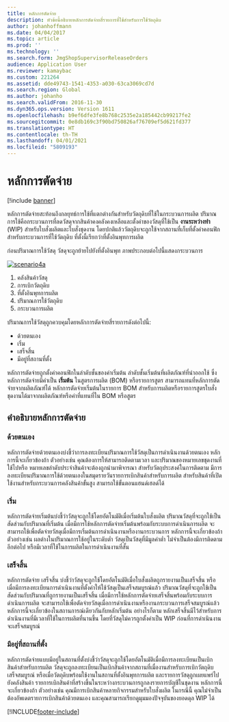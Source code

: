 ```yaml
---
title: หลักการตัดจ่าย
description: หัวข้อนี้อธิบายหลักการตัดจ่ายสี่รายการที่ใช้สำหรับการใช้วัตถุดิบ
author: johanhoffmann
ms.date: 04/04/2017
ms.topic: article
ms.prod: ''
ms.technology: ''
ms.search.form: JmgShopSupervisorReleaseOrders
audience: Application User
ms.reviewer: kamaybac
ms.custom: 221264
ms.assetid: dde49743-1541-4353-a030-63ca3069cd7d
ms.search.region: Global
ms.author: johanho
ms.search.validFrom: 2016-11-30
ms.dyn365.ops.version: Version 1611
ms.openlocfilehash: b9ef6dfe3fe8b768c2535e2a185442cb99217fe2
ms.sourcegitcommit: 0e8db169c3f90bd750826af76709ef5d621fd377
ms.translationtype: HT
ms.contentlocale: th-TH
ms.lasthandoff: 04/01/2021
ms.locfileid: "5809193"
---
```

# <a name="flushing-principles"></a>หลักการตัดจ่าย

[!include [banner](../includes/banner.md)]

หลักการตัดจ่ายสะท้อนถึงกลยุทธ์การใช้ที่แตกต่างกันสำหรับวัตถุดิบที่ใช้ในกระบวนการผลิต ปริมาณการใช้คือกระบวนการที่ลดวัสดุจากสินค้าคงคลังคงเหลือและตั้งค่าของวัสดุที่ใช้เป็น **งานระหว่างทำ** (WIP) สำหรับใบสั่งผลิตและใบสั่งชุดงาน โดยปกติแล้ววัตถุดิบจะถูกใช้จากสถานที่เก็บที่ตั้งค่าคอนฟิกสำหรับกระบวนการที่ใช้วัตถุดิบ ที่ตั้งนี้เรียกว่าที่ตั้งอินพุทการผลิต

ก่อนปริมาณการใช้วัสดุ วัสดุจะถูกย้ายไปยังที่ตั้งอินพุท ภาพประกอบต่อไปนี้แสดงกระบวนการ

[![scenario4a](./media/scenario4a.png)](./media/scenario4a.png)

1. คลังสินค้าวัสดุ
2. การเบิกวัตถุดิบ
3. ที่ตั้งอินพุทการผลิต
4. ปริมาณการใช้วัตถุดิบ
5. กระบวนการผลิต

ปริมาณการใช้วัสดุถูกควบคุมโดยหลักการตัดจ่ายสี่รายการดังต่อไปนี้:

- ด้วยตนเอง
- เริ่ม
- เสร็จสิ้น
- มีอยู่ที่สถานที่ตั้ง

หลักการตัดจ่ายถูกตั้งค่าคอนฟิกในลำดับชั้นของค่าเริ่มต้น ลำดับชั้นเริ่มต้นที่ผลิตภัณฑ์ที่นำออกใช้ ซึ่งหลักการตัดจ่ายมีค่าเป็น **เริ่มต้น** ในสูตรการผลิต (BOM) หรือรายการสูตร สามารถแทนที่หลักการตัดจ่ายจากผลิตภัณฑ์ได้ หลักการตัดจ่ายเริ่มต้นในรายการ BOM สำหรับการผลิตหรือรายการสูตรใบสั่งชุดงานได้มาจากผลิตภัณฑ์หรือค่าที่แทนที่ใน BOM หรือสูตร

## <a name="description-of-the-flushing-principles"></a>คำอธิบายหลักการตัดจ่าย

### <a name="manual"></a>ด้วยตนเอง
หลักการตัดจ่ายด้วยตนเองบ่งชี้ว่าการลงทะเบียนปริมาณการใช้วัสดุเป็นการดำเนินงานด้วยตนเอง หลักการนี้จะเกี่ยวข้องถ้า ตัวอย่างเช่น คุณต้องการให้สามารถติดตามเวลา และปริมาณของหมายเลขชุดงานที่ใช้ไปหรือ หมายเลขลำดับประจำสินค้าจะต้องถูกนำมาพิจารณา สำหรับวัตถุประสงค์ในการติดตาม มีการลงทะเบียนปริมาณการใช้ด้วยตนเองในสมุดรายวันรายการเบิกสินค้าสำหรับการผลิต สำหรับสินค้าที่เปิดใช้งานสำหรับกระบวนการคลังสินค้าขั้นสูง สามารถใช้ขั้นตอนแฮนด์เฮลด์ได้

### <a name="start"></a>เริ่ม
หลักการตัดจ่ายเริ่มต้นบ่งชี้ว่าวัสดุจะถูกใช้โดยอัตโนมัติเมื่อเริ่มต้นใบสั่งผลิต ปริมาณวัสดุที่จะถูกใช้เป็นสัดส่วนกับปริมาณที่เริ่มต้น เมื่อมีการใช้หลักการตัดจ่ายเริ่มต้นพร้อมกับระบบการดำเนินการผลิต จะสามารถใช้เพื่อตัดจ่ายวัสดุเมื่อมีการเริ่มต้นการดำเนินงานหรืองานกระบวนการ หลักการนี้จะเกี่ยวข้องถ้า ตัวอย่างเช่น ผลต่างในปริมาณการใช้อยู่ในระดับต่ำ วัสดุเป็นวัสดุที่มีมูลค่าต่ำ ไม่จำเป็นต้องมีการติดตามอีกต่อไป หรือมีเวลาที่ใช้ในการผลิตในการดำเนินงานที่สั้น 

### <a name="finish"></a>เสร็จสิ้น
หลักการตัดจ่าย เสร็จสิ้น บ่งชี้ว่าวัสดุจะถูกใช้โดยอัตโนมัติเมื่อใบสั่งผลิตถูกรายงานเป็นเสร็จสิ้น หรือเมื่อมีการลงทะเบียนการดำเนินงานที่ตั้งค่าให้ใช้วัสดุเป็นเสร็จสมบูรณ์แล้ว ปริมาณวัสดุที่จะถูกใช้เป็นสัดส่วนกับปริมาณที่ถูกรายงานเป็นเสร็จสิ้น เมื่อมีการใช้หลักการตัดจ่ายเสร็จสิ้นพร้อมกับระบบการดำเนินการผลิต จะสามารถใช้เพื่อตัดจ่ายวัสดุเมื่อการดำเนินงานหรืองานกระบวนการเสร็จสมบูรณ์แล้ว หลักการนี้จะเกี่ยวข้องในสถานการณ์เดียวกันกับหลักเริ่มต้น อย่างไรก็ตาม หลักเสร็จสิ้นมีไว้สำหรับการดำเนินงานที่มีเวลาที่ใช้ในการผลิตที่นานขึ้น โดยที่วัสดุไม่ควรถูกตั้งค่าเป็น WIP ก่อนที่การดำเนินงานจะเสร็จสมบูรณ์ 

### <a name="available-at-location"></a>มีอยู่ที่สถานที่ตั้ง
หลักการตัดจ่ายแบบมีอยู่ในสถานที่ตั้งบ่งชี้ว่าวัสดุจะถูกใช้โดยอัตโนมัติเมื่อมีการลงทะเบียนเป็นเบิกสินค้าสำหรับการผลิต วัสดุจะถูกลงทะเบียนเป็นเบิกสินค้าจากสถานที่เมื่องานสำหรับการเบิกวัตถุดิบเสร็จสมบูรณ์ หรือเมื่อวัตถุดิบพร้อมใช้งานในสถานที่ตั้งอินพุทการผลิต และรายการวัสดุถูกเผยแพร่ไปยังคลังสินค้า รายการเบิกสินค้าที่สร้างขึ้นในระหว่างกระบวนการถูกลงรายการบัญชีในชุดงาน หลักการนี้จะเกี่ยวข้องถ้า ตัวอย่างเช่น คุณมีการเบิกสินค้าหลายกิจกรรมสำหรับใบสั่งผลิต ในกรณีนี้ คุณไม่จำเป็นต้องอัพเดตรายการเบิกสินค้าด้วยตนเอง และคุณสามารถเรียกดูมุมมองปัจจุบันของยอดดุล WIP ได้


[!INCLUDE[footer-include](../../includes/footer-banner.md)]
